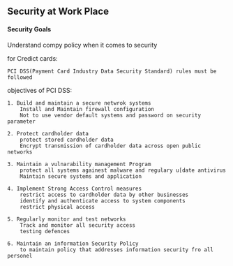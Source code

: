 
## Security at Work Place

#### Security Goals

Understand compy policy when it comes to security

for Credict cards:

    PCI DSS(Payment Card Industry Data Security Standard) rules must be followed

objectives of PCI DSS:
    
    1. Build and maintain a secure netwrok systems
        Install and Maintain firewall configuration
        Not to use vendor default systems and password on security parameter

    2. Protect cardholder data
        protect stored cardholder data
        Encrypt transmission of cardholder data across open public networks

    3. Maintain a vulnarability management Program
        protect all systems againest malware and regulary u[date antivirus
        Maintain secure systems and application

    4. Implement Strong Access Control measures
        restrict access to cardholder data by other businesses
        identify and authenticate access to system components
        restrict physical access

    5. Regularly monitor and test networks
        Track and monitor all security access
        testing defences

    6. Maintain an information Security Policy
        to maintain policy that addresses information security fro all personel
